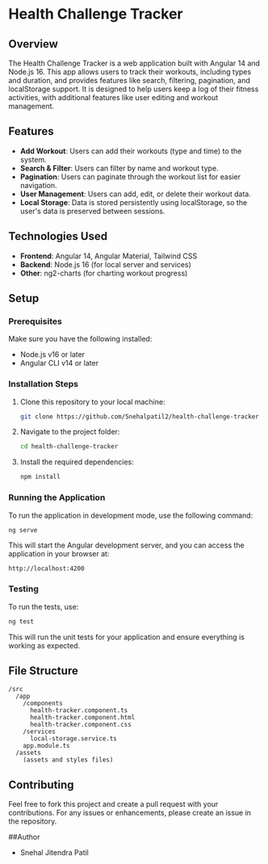 
# Health Challenge Tracker

## Overview
The Health Challenge Tracker is a web application built with Angular 14 and Node.js 16. This app allows users to track their workouts, including types and duration, and provides features like search, filtering, pagination, and localStorage support. It is designed to help users keep a log of their fitness activities, with additional features like user editing and workout management.

## Features
- **Add Workout**: Users can add their workouts (type and time) to the system.
- **Search & Filter**: Users can filter by name and workout type.
- **Pagination**: Users can paginate through the workout list for easier navigation.
- **User Management**: Users can add, edit, or delete their workout data.
- **Local Storage**: Data is stored persistently using localStorage, so the user's data is preserved between sessions.

## Technologies Used
- **Frontend**: Angular 14, Angular Material, Tailwind CSS
- **Backend**: Node.js 16 (for local server and services)
- **Other**: ng2-charts (for charting workout progress)

## Setup

### Prerequisites
Make sure you have the following installed:
- Node.js v16 or later
- Angular CLI v14 or later

### Installation Steps

1. Clone this repository to your local machine:
    ```bash
    git clone https://github.com/Snehalpatil2/health-challenge-tracker
    ```

2. Navigate to the project folder:
    ```bash
    cd health-challenge-tracker
    ```

3. Install the required dependencies:
    ```bash
    npm install
    ```

### Running the Application

To run the application in development mode, use the following command:
```bash
ng serve
```

This will start the Angular development server, and you can access the application in your browser at:
```
http://localhost:4200
```

### Testing
To run the tests, use:
```bash
ng test
```

This will run the unit tests for your application and ensure everything is working as expected.

## File Structure

```
/src
  /app
    /components
      health-tracker.component.ts
      health-tracker.component.html
      health-tracker.component.css
    /services
      local-storage.service.ts
    app.module.ts
  /assets
    (assets and styles files)
```

## Contributing

Feel free to fork this project and create a pull request with your contributions. For any issues or enhancements, please create an issue in the repository.

##Author 
- Snehal Jitendra Patil
